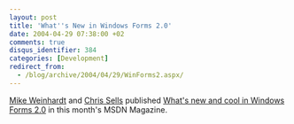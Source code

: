 ```yaml
---
layout: post
title: 'What''s New in Windows Forms 2.0'
date: 2004-04-29 07:38:00 +02
comments: true
disqus_identifier: 384
categories: [Development]
redirect_from:
  - /blog/archive/2004/04/29/WinForms2.aspx/
---
```


[Mike Weinhardt](http://www.mikedub.net/windowsformsredux/) and [Chris Sells](http://www.sellsbrothers.com/news/showTopic.aspx?ixTopic=1291) published [What's new and cool in Windows Forms 2.0](http://msdn.microsoft.com/msdnmag/issues/04/05/NETFramework20/default.aspx) in this month's MSDN Magazine.

